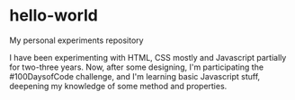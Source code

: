 # hello-world
My personal experiments repository

I have been experimenting with HTML, CSS mostly and Javascript partially for two-three years.
Now, after some designing, I'm participating the #100DaysofCode challenge, and I'm learning
basic Javascript stuff, deepening my knowledge of some method and properties. 
